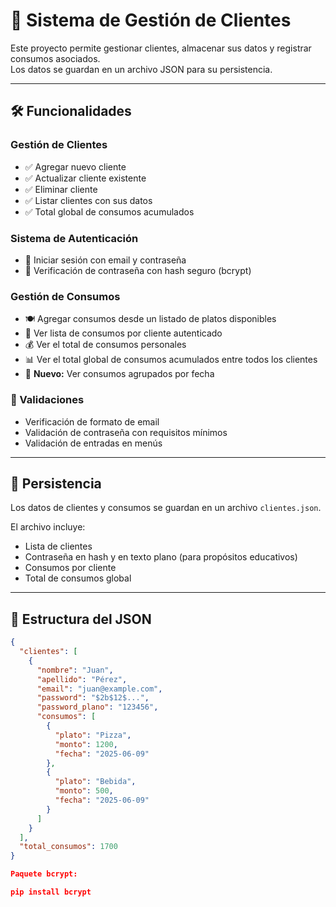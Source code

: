 # 📘 Sistema de Gestión de Clientes

Este proyecto permite gestionar clientes, almacenar sus datos y registrar consumos asociados.  
Los datos se guardan en un archivo JSON para su persistencia.

---

## 🛠 Funcionalidades

### Gestión de Clientes
- ✅ Agregar nuevo cliente  
- ✅ Actualizar cliente existente  
- ✅ Eliminar cliente  
- ✅ Listar clientes con sus datos  
- ✅ Total global de consumos acumulados  

### Sistema de Autenticación
- 🔐 Iniciar sesión con email y contraseña  
- 🔐 Verificación de contraseña con hash seguro (bcrypt)  

### Gestión de Consumos
- 🍽 Agregar consumos desde un listado de platos disponibles  
- 📄 Ver lista de consumos por cliente autenticado  
- 💰 Ver el total de consumos personales  
- 📊 Ver el total global de consumos acumulados entre todos los clientes  
- 📆 **Nuevo:** Ver consumos agrupados por fecha  

### 🧪 Validaciones
- Verificación de formato de email  
- Validación de contraseña con requisitos mínimos  
- Validación de entradas en menús  

---

## 💾 Persistencia

Los datos de clientes y consumos se guardan en un archivo `clientes.json`.

El archivo incluye:  
- Lista de clientes  
- Contraseña en hash y en texto plano (para propósitos educativos)  
- Consumos por cliente  
- Total de consumos global  

---

## 🧱 Estructura del JSON

```json
{
  "clientes": [
    {
      "nombre": "Juan",
      "apellido": "Pérez",
      "email": "juan@example.com",
      "password": "$2b$12$...",
      "password_plano": "123456",
      "consumos": [
        {
          "plato": "Pizza",
          "monto": 1200,
          "fecha": "2025-06-09"
        },
        {
          "plato": "Bebida",
          "monto": 500,
          "fecha": "2025-06-09"
        }
      ]
    }
  ],
  "total_consumos": 1700
}

Paquete bcrypt:

pip install bcrypt
